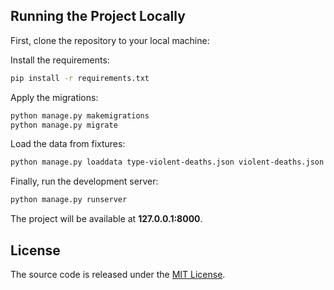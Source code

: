 ## Running the Project Locally

First, clone the repository to your local machine:

Install the requirements:

```bash
pip install -r requirements.txt
```

Apply the migrations:

```bash
python manage.py makemigrations
python manage.py migrate
```

Load the data from fixtures:

```bash
python manage.py loaddata type-violent-deaths.json violent-deaths.json gender.json type-domestic-violence.json domestic-violence.json
```

Finally, run the development server:

```bash
python manage.py runserver
```

The project will be available at **127.0.0.1:8000**.


## License

The source code is released under the [MIT License](https://github.com/Prospect121/django_dashboard_chart_js/blob/master/LICENSE.md).
